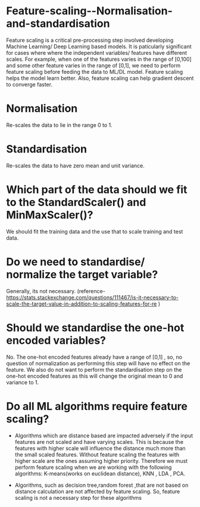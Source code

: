 # Feature-scaling--Normalisation-and-standardisation
Feature scaling is a critical pre-processing step involved developing Machine Learning/ Deep Learning based models. It is paticularly significant for cases where where the independent variables/ features have different scales. For example, when one of the features varies in the range of [0,100] and some other feature varies in the range of [0,1], we need to perform feature scaling before feeding the data to ML/DL model. Feature scaling helps the model learn better. Also, feature scaling can help gradient descent to  converge faster. 

# Normalisation
Re-scales the data to lie in the range 0 to 1.
# Standardisation 
Re-scales the data to have zero mean and unit variance.

#  Which part of the data should we fit to the StandardScaler() and MinMaxScaler()?
We should fit the training data and the use that to scale training and test data.

#  Do we need to standardise/ normalize the target variable? 
Generally, its not necessary. 
(reference- https://stats.stackexchange.com/questions/111467/is-it-necessary-to-scale-the-target-value-in-addition-to-scaling-features-for-re )

#  Should we standardise the one-hot encoded variables?
No. The one-hot encoded features already have a range of [0,1] , so, no question of normalization as performing this step will have no effect on the feature. We also do not want to perform the standardisation step on the one-hot encoded features as this will change the original mean to 0 and variance to 1.

#  Do all ML algorithms require feature scaling?
- Algorithms which are distance based are impacted adversely if the input features are not scaled and have varying scales. This is because the features with higher scale will influence the distance much more than the small scaled features. Without feature scaling the features with higher scale are the ones assuming higher priority. Therefore we must perform feature scaling when we are working with the following algorithms: K-means(works on euclidean distance), KNN , LDA , PCA.

- Algorithms, such as decision tree,random forest ,that are not based on distance calculation are not affected by feature scaling. So, feature scaling is not a necessary step for these algorithms

